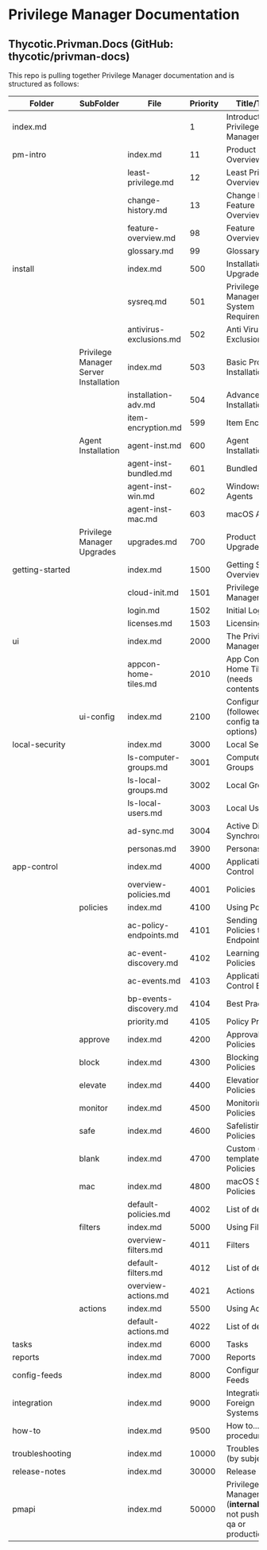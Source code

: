 [title]: # (ReadMe - Privilege Manager)
[tags]: # (metadata info)
[priority]: # (99999)
# Privilege Manager Documentation

## Thycotic.Privman.Docs (GitHub: thycotic/privman-docs)

This repo is pulling together Privilege Manager documentation and is structured as follows:

| Folder | SubFolder | File | Priority | Title/Topic |
| ----- | ----- | ----- | ----- | ----- |
| index.md | | | 1 | Introduction to Privilege Manager |
| pm-intro | | index.md | 11 | Product Overview |
| | | least-privilege.md | 12 | Least Privilege Overview |
| | | change-history.md | 13 | Change History Feature Overview |
| | | feature-overview.md | 98 | Feature Overview |
| | | glossary.md | 99 | Glossary |
| install | | index.md | 500 | Installation and Upgrades |
| | | sysreq.md | 501 | Privilege Manager System Requirements |
| | | antivirus-exclusions.md | 502 | Anti Virus Exclusions |
| | Privilege Manager Server Installation | index.md | 503 | Basic Product Installation |
| | | installation-adv.md | 504 | Advanced Installation |
| | | item-encryption.md | 599 | Item Encryption |
| | Agent Installation | agent-inst.md | 600 | Agent Installation |
| | | agent-inst-bundled.md | 601 | Bundled Install |
| | | agent-inst-win.md | 602 | Windows Agents |
| | | agent-inst-mac.md | 603 | macOS Agents |
| | Privilege Manager Upgrades | upgrades.md | 700 | Product Upgrades |
| getting-started | | index.md | 1500 | Getting Started Overview |
| | | cloud-init.md | 1501 | Privilege Manager Cloud |
| | | login.md | 1502 | Initial Login |
| | | licenses.md | 1503 | Licensing |
| ui | | index.md | 2000 | The Privilege Manager UI |
| | | appcon-home-tiles.md | 2010 | App Control Home Tiles (needs contents) |
| | ui-config | index.md | 2100 | Configuration (followed by all config tab options) |
| local-security | | index.md | 3000 | Local Security |
| | | ls-computer-groups.md | 3001 | Computer Groups |
| | | ls-local-groups.md | 3002 | Local Groups |
| | | ls-local-users.md | 3003 | Local Users | 
| | | ad-sync.md | 3004 | Active Directory Synchronization |
| | | personas.md | 3900 | Personas |
| app-control | | index.md | 4000 | Application Control |
| | | overview-policies.md | 4001 | Policies |
| | policies | index.md | 4100 | Using Policies |
| | | ac-policy-endpoints.md | 4101 | Sending Policies to Endpoints |
| | | ac-event-discovery.md | 4102 | Learning Mode Policies |
| | | ac-events.md | 4103 | Application Control Events |
| | | bp-events-discovery.md | 4104 | Best Practices |
| | | priority.md | 4105 | Policy Priority |
| | approve | index.md | 4200 | Approval Policies |
| | block | index.md | 4300 | Blocking (deny) Policies |
| | elevate | index.md | 4400 | Elevation Policies |
| | monitor | index.md | 4500 | Monitoring Policies |
| | safe | index.md | 4600 | Safelisting Policies |
| | blank | index.md | 4700 | Custom (no template) Policies |
| | mac | index.md | 4800 | macOS Specific Policies |
| | | default-policies.md | 4002 | List of default... |
| | filters | index.md | 5000 | Using Filters |
| | | overview-filters.md | 4011 | Filters |
| | | default-filters.md | 4012 | List of default... |
| | | overview-actions.md | 4021 | Actions |
| | actions | index.md | 5500 | Using Actions |
| | | default-actions.md | 4022 | List of default... |
| tasks | | index.md | 6000 | Tasks |
| reports | | index.md | 7000 | Reports |
| config-feeds | | index.md | 8000 | Configuration Feeds |
| integration | | index.md | 9000 | Integration of Foreign Systems |
| how-to | | index.md | 9500 | How to...  procedures |
| troubleshooting | | index.md | 10000 | Troubleshooting (by subject)|
| release-notes | | index.md | 30000 | Release Notes |
| pmapi | | index.md | 50000 | Privilege Manager API (__internal only__ not pushed to qa or production) |
